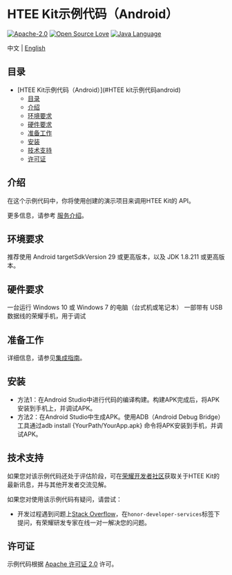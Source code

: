 # HTEE Kit示例代码（Android）

[![Apache-2.0](https://img.shields.io/badge/license-Apache-blue)](http://www.apache.org/licenses/LICENSE-2.0)
[![Open Source Love](https://img.shields.io/static/v1?label=Open%20Source&message=%E2%9D%A4%EF%B8%8F&color=green)]()
[![Java Language](https://img.shields.io/badge/language-java-green.svg)](https://www.java.com/en/)

 中文 | [English](README.md)

## 目录

- [HTEE Kit示例代码（Android）](#HTEE kit示例代码android)
  - [目录](#目录)
  - [介绍](#介绍)
  - [环境要求](#环境要求)
  - [硬件要求](#硬件要求)
  - [准备工作](#准备工作)
  - [安装](#安装)
  - [技术支持](#技术支持)
  - [许可证](#许可证)

## 介绍

在这个示例代码中，你将使用创建的演示项目来调用HTEE Kit的 API。

更多信息，请参考
[服务介绍](https://developer.honor.com/cn/docs/11012/guides/dev-introduction)。

## 环境要求

推荐使用 Android targetSdkVersion 29 或更高版本，以及 JDK 1.8.211 或更高版本。

## 硬件要求

一台运行 Windows 10 或 Windows 7 的电脑（台式机或笔记本）
一部带有 USB 数据线的荣耀手机，用于调试

## 准备工作

详细信息，请参见[集成指南](https://developer.honor.com/cn/docs/11012/guides/dev-prepare)。

## 安装

* 方法1：在Android Studio中进行代码的编译构建。构建APK完成后，将APK安装到手机上，并调试APK。
* 方法2：在Android Studio中生成APK。使用ADB（Android Debug Bridge）工具通过adb install {YourPath/YourApp.apk} 命令将APK安装到手机，并调试APK。

## 技术支持

如果您对该示例代码还处于评估阶段，可在[荣耀开发者社区](https://developer.hihonor.com/cn/forum/?navation=dh11614886576872095748%2F1)获取关于HTEE Kit的最新讯息，并与其他开发者交流见解。

如果您对使用该示例代码有疑问，请尝试：
- 开发过程遇到问题上[Stack Overflow](https://stackoverflow.com/questions/tagged/honor-developer-services?tab=Votes)，在`honor-developer-services`标签下提问，有荣耀研发专家在线一对一解决您的问题。

## 许可证

示例代码根据 [Apache 许可证 2.0](http://www.apache.org/licenses/LICENSE-2.0) 许可。
